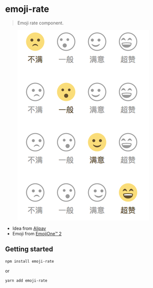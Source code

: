 # emoji-rate

> Emoji rate component.

<p style="text-align: center;">
  <img src="demo.png">
</p>

- Idea from [Alipay](https://alipay.com)
- Emoji from [EmojiOne™ 2](https://emojitwo.github.io/)

## Getting started

```bash
npm install emoji-rate
```

or

```bash
yarn add emoji-rate
```

